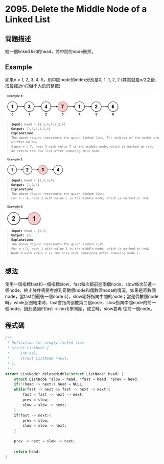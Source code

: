 # 2095. Delete the Middle Node of a Linked List
## 問題描述
給一個linked list的head，將中間的node刪除。
## Example
如果n = 1, 2, 3, 4, 5，則中間node的index分別是0, 1, 1, 2, 2 (其實就是n/2之後，找最接近n/2但不大於的整數)

![Example](https://github.com/pu9730962/Leetcode/blob/main/Images/Delete%20the%20Middle%20Node%20of%20a%20Linked%20List.png)
## 想法
使用一個指標fast和一個指標slow，fast每次都前進兩個node，slow每次前進一個node，終止條件需要考慮到奇數個node和偶數個node的情況，如果是奇數個node，當fast到最後一個node
時，slow剛好指向中間的node；當是偶數個node時，while迴圈結束時，fast會指向倒數第二個node，slow指向中間node的前一個node，因此透過if(fast -> next)來判斷，成立時，slow要再
往前一個node。

## 程式碼
```C
/**
 * Definition for singly-linked list.
 * struct ListNode {
 *     int val;
 *     struct ListNode *next;
 * };
 */
struct ListNode* deleteMiddle(struct ListNode* head) {
    struct ListNode *slow = head, *fast = head, *prev = head;
    if(!(head -> next)) head = NULL;
    while(fast -> next && fast -> next -> next){
        fast = fast -> next -> next;
        prev = slow;
        slow = slow -> next;
    }
    if(fast -> next){
        prev = slow;
        slow = slow -> next;
    }

    prev -> next = slow -> next;
    
    return head;
}
```

